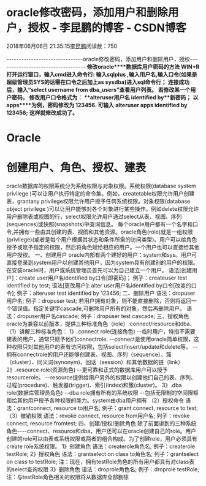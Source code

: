 
# oracle修改密码，添加用户和删除用户，授权 - 李昆鹏的博客 - CSDN博客


2018年06月06日 21:35:15[李昆鹏](https://me.csdn.net/weixin_41547486)阅读数：750


-------------------------------oracle修改密码，添加用户和删除用户，授权-----------------------------------
**修改oracle****数据库用户密码的方法**
**WIN+R****打开运行窗口，输入cmd****进入命令行: 输入sqlplus ,输入用户名,输入口令(如果是超级管理员SYS的话需在口令之后加上as sysdba)进入sql命令行；**
**连接成功后，输入“select username from dba_users”****查看用户列表。**
**若修改某一个用户密码， 修改用户口令格式为：**
**alteruser****用户名 identified by****新密码；**
**以 apps****为例，密码修改为 123456. 可输入**
**alteruser apps identified by 123456;**
**这样就修改成功了。**

# Oracle
# 创建用户、角色、授权、建表
oracle数据库的权限系统分为系统权限与对象权限。系统权限(database system privilege )可以让用户执行特定的命令集。例如，createtable权限允许用户创建表，grantany privilege权限允许用户授予任何系统权限。对象权限(database object privilege )可以让用户能够对各个对象进行某些操作。例如delete权限允许用户删除表或视图的行，select权限允许用户通过select从表、视图、序列(sequences)或快照(snapshots)中查询信息。
每个oracle用户都有一个名字和口令,并拥有一些由其创建的表、视图和其他资源。oracle角色(role)就是一组权限(privilege)(或者是每个用户根据其状态和条件所需的访问类型)。用户可以给角色授予或赋予指定的权限，然后将角色赋给相应的用户。一个用户也可以直接给其他用户授权。
一、创建用户
oracle内部有两个建好的用户：system和sys。用户可直接登录到system用户以创建其他用户，因为system具有创建别的用户的权限。在安装oracle时，用户或系统管理员首先可以为自己建立一个用户。
语法[创建用户]：create user用户名identified by口令[即密码]；
例子：createuser test identified by test;
语法[更改用户]: alter user用户名identified by口令[改变的口令];
例子：alteruser test identified by 123456;
二、删除用户
语法：dropuser用户名;
例子：dropuser test;
若用户拥有对象，则不能直接删除，否则将返回一个错误值。指定关键字cascade,可删除用户所有的对象，然后再删除用户。
语法：dropuser用户名cascade;
例子：dropuser test cascade;
三、授权角色
oracle为兼容以前版本，提供三种标准角色（role）:connect/resource和dba.
（1）讲解三种标准角色：
1》.connect role(连接角色)
--临时用户，特指不需要建表的用户，通常只赋予他们connectrole.
--connect是使用oracle简单权限，这种权限只对其他用户的表有访问权限，包括select/insert/update和delete等。
--拥有connectrole的用户还能够创建表、视图、序列（sequence）、簇（cluster）、同义词(synonym)、回话（session）和其他数据的链（link）
2》.resource role(资源角色)
--更可靠和正式的数据库用户可以授予resourcerole。
--resource提供给用户另外的权限以创建他们自己的表、序列、过程(procedure)、触发器(trigger)、索引(index)和簇(cluster)。
3》.dba role(数据库管理员角色)
--dba role拥有所有的系统权限
--包括无限制的空间限额和给其他用户授予各种权限的能力。system由dba用户拥有
（2）授权命令
语法：grantconnect, resource to用户名;
例子：grant connect, resource to test;
（3）撤销权限
语法：revoke connect, resource from用户名;
列子：revoke connect, resource fromtest;
四、创建/授权/删除角色
除了前面讲到的三种系统角色----connect、resource和dba，用户还可以在oracle创建自己的role。用户创建的role可以由表或系统权限或两者的组合构成。为了创建role，用户必须具有create role系统权限。
1》创建角色
语法：createrole角色名;
例子：createrole testRole;
2》授权角色
语法：grantselect on class to角色名;
列子：grantselect on class to testRole;
注：现在，拥有testRole角色的所有用户都具有对class表的select查询权限
3》删除角色
语法：droprole角色名;
例子：droprole testRole;
注：与testRole角色相关的权限将从数据库全部删除

